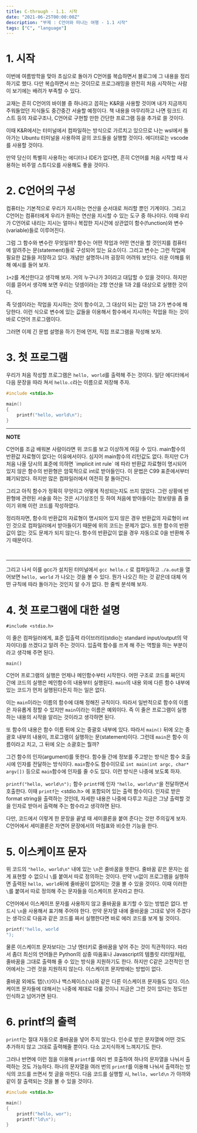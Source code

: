 ```yaml
---
title: C-through - 1.1. 시작
date: "2021-06-25T00:00:00Z"
description: "부제 : C언어와 떠나는 여행 - 1.1 시작"
tags: ["C", "language"]
---
```


# 1. 시작

이번에 여름방학을 맞아 초심으로 돌아가 C언어를 복습하면서 블로그에 그 내용을 정리하기로 했다.
다만 복습하면서 쓰는 것이므로 프로그래밍을 완전히 처음 시작하는 사람이 보기에는 배려가 부족할 수 있다.

교재는 흔히 C언어의 바이블 중 하나라고 꼽히는 K&R을 사용할 것이며 내가 지금까지 주워들었던 지식들도 중간중간 서술할 예정이다.
책 내용을 마무리하고 나면 링크드 리스트 등의 자료구조나, C언어로 구현할 만한 간단한 프로그램 등을 추가로 쓸 것이다.

이때 K&R에서는 터미널에서 컴파일하는 방식으로 가르치고 있으므로 나는 wsl에서 돌아가는 Ubuntu 터미널을 사용하여 글의 코드들을 실행할 것이다.
에디터로는 vscode를 사용할 것이다.

만약 당신이 특별히 사용하는 에디터나 IDE가 없다면, 흔히 C언어를 처음 시작할 때 사용하는 비주얼 스튜디오를 사용해도 좋을 것이다.

# 2. C언어의 구성

컴퓨터는 기본적으로 우리가 지시하는 연산을 순서대로 처리할 뿐인 기계이다. 
그리고 C언어는 컴퓨터에게 우리가 원하는 연산을 지시할 수 있는 도구 중 하나이다.
이때 우리가 C언어로 내리는 지시는 얼마나 복잡한 지시건에 상관없이 함수(function)와 변수(variable)들로 이루어진다.

그럼 그 함수와 변수란 무엇일까?
함수는 어떤 작업과 어떤 연산을 할 것인지를 컴퓨터에 알려주는 문(statement)들로 구성되어 있는 요소이다.
그리고 변수는 그런 작업에 필요한 값들을 저장하고 있다.
개념만 설명하니까 굉장히 어려워 보인다. 쉬운 이해를 위해 예시를 들어 보자.

`1+2`를 계산한다고 생각해 보자. 거의 누구나가 3이라고 대답할 수 있을 것이다. 하지만 이를 뜯어서 생각해 보면 우리는 덧셈이라는 2항 연산을
1과 2를 대상으로 실행한 것이다. 

즉 덧셈이라는 작업을 지시하는 것이 함수이고, 그 대상이 되는 값인 1과 2가 변수에 해당한다.
이런 식으로 변수에 있는 값들을 이용해서 함수에서 지시하는 작업을 하는 것이 바로 C언어 프로그램이다.

그러면 이제 긴 문법 설명을 하기 전에 먼저, 직접 프로그램을 작성해 보자.

# 3. 첫 프로그램

우리가 처음 작성할 프로그램은 `hello, world`를 출력해 주는 것이다.
일단 에디터에서 다음 문장을 따라 쳐서 `hello.c`라는 이름으로 저장해 주자.

```c
#include <stdio.h>

main()
{
    printf("hello, world\n");
}
```
---
<div>
<strong>NOTE</strong>
<p></p>
C언어를 조금 배워본 사람이라면 위 코드를 보고 이상하게 여길 수 있다. main함수의 반환값 자료형이 없다는 이유에서이다. 심지어 main함수의 리턴값도 없다.
하지만 C가 처음 나올 당시의 표준에 의하면 `implicit int rule` 에 따라 반환값 자료형이 명시되어 있지 않은 함수의 반환형은 암묵적으로 int로 받아들인다.
이 문법은 C99 표준에서부터 폐기되었다. 하지만 많은 컴파일러에서 여전히 잘 돌아간다.
<p></p>
그리고 아직 함수가 정확히 무엇이고 어떻게 작성되는지도 쓰지 않았다.
그런 상황에 반환형에 관련된 서술을 하는 것은 시기상조인 듯 하여 처음에 받아들이는 정보량을 좀 줄이기 위해 이런 코드를 작성하였다.
<p></p>
정리하자면, 함수의 반환값의 자료형이 명시되어 있지 않은 경우 반환값의 자료형이 int인 것으로 컴파일러에서 받아들이기 때문에 위의 코드는 문제가 없다.
또한 함수의 반환값이 없는 것도 문제가 되지 않는다. 함수의 반환값이 없을 경우 자동으로 0을 반환해 주기 때문이다.
<p>&nbsp;</p>
</div>

---

그리고 나서 이를 gcc가 설치된 터미널에서 `gcc hello.c` 로 컴파일하고 `./a.out`을 열어보면 `hello, world` 가 나오는 것을 볼 수 있다.
뭔가 나오긴 하는 것 같은데 대체 어떤 규칙에 따라 돌아가는 것인지 알 수가 없다. 한 줄씩 분석해 보자.


# 4. 첫 프로그램에 대한 설명

`#include <stdio.h>`

이 줄은 컴파일러에게, 표준 입출력 라이브러리(stdio는 standard input/output의 약자이다)를 쓰겠다고 알려 주는 것이다.
입출력 함수를 쓰게 해 주는 역할을 하는 부분이라고 생각해 주면 된다.

`main()`

C언어 프로그램의 실행은 언제나 메인함수부터 시작한다. 어떤 구조로 코드를 짜던지 간에 코드의 실행은 메인함수의 내용부터 실행된다.
`main`의 내용 외에 다른 함수 내부에 있는 코드가 먼저 실행된다든지 하는 일은 없다. 

이는 `main`이라는 이름의 함수에 대해 정해진 규칙이다.
따라서 일반적으로 함수의 이름은 자유롭게 정할 수 있지만 `main`이라는 이름은 예외이다. 즉 이 줄은 프로그램이 실행하는 내용의 시작을 알리는 것이라고 생각하면 된다.

또 함수의 내용은 함수 이름 뒤에 오는 중괄호 내부에 있다. 따라서 `main()` 뒤에 오는 중괄호 내부의 내용이, 프로그램이 실행하는 문(statement)이다.
그런데 `main`은 함수 이름이라고 치고, 그 뒤에 오는 소괄호는 뭘까? 

그건 함수의 인자(argument)를 뜻한다. 함수들 간에 정보를 주고받는 방식은 함수 호출시에 인자를 전달하는 방식이다. 
`main`함수도 함수이므로 `int main(int argc, char* argv[])` 등으로 `main`함수에 인자를 줄 수도 있다. 이런 방식은 나중에 보도록 하자.

`printf("hello, world\n");`
함수 `printf`에 인자 `"hello, world\n"`을 전달하면서 호출한다. 이때 `printf`는 <stdio.h> 에 포함되어 있는 출력 함수이다.
인자로 받은 format string을 출력하는 것인데, 자세한 내용은 나중에 다루고 지금은 그냥 출력할 것을 인자로 받아서 출력해 주는 함수라고 생각하면 된다.

다만, 코드에서 이렇게 한 문장을 끝낼 때 세미콜론을 붙여 준다는 것만 주의깊게 보자.
C언어에서 세미콜론은 자연어 문장에서의 마침표와 비슷한 기능을 한다.

# 5. 이스케이프 문자

위 코드의 `"hello, world\n"` 내에 있는 `\n`은 줄바꿈을 뜻한다. 줄바꿈 같은 문자는 쉽게 표현할 수 없으니 `\`를 붙여서 따로 정의하는 것이다.
만약 `\n`없이 프로그램을 실행하면 출력된 `hello, world`뒤에 줄바꿈이 없어지는 것을 볼 수 있을 것이다.
이때 이러한 `\`를 붙여서 따로 정의해 주는 문자들을 이스케이프 문자라고 한다.

C언어에서 이스케이프 문자를 사용하지 않고 줄바꿈을 표기할 수 있는 방법은 없다.
반드시 `\n`을 사용해서 표기해 주어야 한다.
만약 문자열 내에 줄바꿈을 그대로 넣어 주겠다는 생각으로 다음과 같은 코드를 짜서 실행한다면 바로 에러 코드를 보게 될 것이다.

```c
printf("hello, world
");
```

물론 이스케이프 문자보다는 그냥 엔터키로 줄바꿈을 넣어 주는 것이 직관적이다.
따라서 좀더 최신의 언어들은 Python의 삼중 따옴표나 Javascript의 템플릿 리터럴처럼, 줄바꿈을 그대로 출력해 줄 수 있는 방식을 지원하기도 한다.
하지만 C같은 고전적인 언어에서는 그런 것을 지원하지 않는다. 이스케이프 문자밖에는 방법이 없다.

줄바꿈 외에도 탭(`\t`)이나 백스페이스(`\b`)와 같은 다른 이스케이프 문자들도 있다.
이스케이프 문자들에 대해서는 나중에 제대로 다룰 것이니 지금은 그런 것이 있다는 정도만 인식하고 넘어가면 된다.


# 6. printf의 출력

`printf`는 절대 자동으로 줄바꿈을 넣어 주지 않는다.
인수로 받은 문자열에 어떤 것도 추가하지 않고 그대로 출력해줄 뿐이다.
다소 고지식하게 느껴지기도 한다.

그러나 반면에 이런 점을 이용해 `printf`를 여러 번 호출하여 하나의 문자열을 나눠서 출력하는 것도 가능하다.
하나의 문자열을 여러 번의 `printf`를 이용해 나눠서 출력하는 방식의 코드를 쓰면서 첫 글을 마친다.
다음 코드를 실행할 시, `hello, world\n` 가 아까와 같이 잘 출력되는 것을 볼 수 있을 것이다. 

```c
#include <stdio.h>

main()
{
    printf("hello, wor");
    printf("ld\n");
}
```